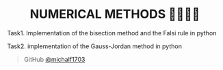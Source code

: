
<h1 align="center">
  <br>
  <br>
NUMERICAL METHODS 🧮👨🏽‍💻
  <br>
</h1>
Task1. Implementation of the bisection method and the Falsi rule in python



Task2. implementation of the Gauss-Jordan method in python

> GitHub [@michalf1703](https://github.com/michalf1703)

